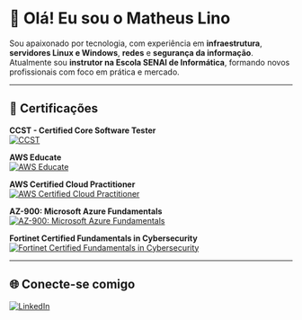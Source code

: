 # 👋 Olá! Eu sou o Matheus Lino

Sou apaixonado por tecnologia, com experiência em **infraestrutura**, **servidores Linux e Windows**, **redes** e **segurança da informação**.  
Atualmente sou **instrutor na Escola SENAI de Informática**, formando novos profissionais com foco em prática e mercado.

---

## 📜 Certificações

**CCST - Certified Core Software Tester**  
[![CCST](https://images.credly.com/size/160x160/images/57d88bab-75be-4400-a2fd-dbfa8e2b056e/image.png)](https://www.credly.com/badges/5123ad45-c289-473e-b451-52eaccd2d569)

**AWS Educate**  
[![AWS Educate](https://images.credly.com/size/160x160/images/e7bf6727-22cf-45d6-ad9c-76ab57c3f11b/image.png)](https://www.credly.com/badges/20c9bde6-e9ed-4c6f-a675-f008a017018c/linked_in?t=stdxdk)

**AWS Certified Cloud Practitioner**  
[![AWS Certified Cloud Practitioner](https://images.credly.com/size/160x160/images/00634f82-b07f-4bbd-a6bb-53de397fc3a6/image.png)](https://www.credly.com/badges/de86ee7a-abed-4148-b9ab-2ee11161f6fc/linked_in)

**AZ-900: Microsoft Azure Fundamentals**  
[![AZ-900: Microsoft Azure Fundamentals](https://images.credly.com/size/110x110/images/be8fcaeb-c769-4858-b567-ffaaa73ce8cf/image.png)](https://www.credly.com/badges/ca7aa5f0-9cd3-41cd-af03-4c5191ff7f74/linked_in?t=rb0fyv)

**Fortinet Certified Fundamentals in Cybersecurity**  
[![Fortinet Certified Fundamentals in Cybersecurity](https://images.credly.com/size/160x160/images/20082fc1-94af-4773-9df0-28856b566748/image.png)](https://www.credly.com/badges/836eed8c-c270-4863-b1aa-c070c9094945/linked_in?t=st0a56)

---

## 🌐 Conecte-se comigo

[![LinkedIn](https://img.shields.io/badge/LinkedIn-Perfil-blue?style=for-the-badge&logo=linkedin)](https://www.linkedin.com/in/matheus-lino-955271195/)
